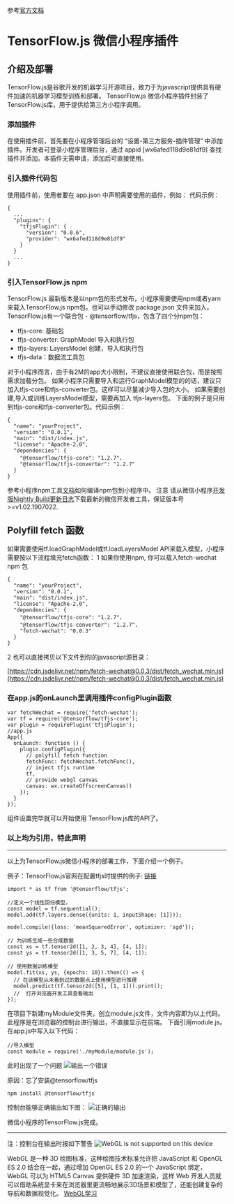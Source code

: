 参考[官方文档](https://mp.weixin.qq.com/wxopen/plugindevdoc?appid=wx6afed118d9e81df9&token=468942979&lang=zh_CN)
# TensorFlow.js 微信小程序插件
## 介绍及部署
TensorFlow.js是谷歌开发的机器学习开源项目，致力于为javascript提供具有硬件加速的机器学习模型训练和部署。 TensorFlow.js 微信小程序插件封装了TensorFlow.js库，用于提供给第三方小程序调用。
### 添加插件
在使用插件前，首先要在小程序管理后台的 “设置-第三方服务-插件管理” 中添加插件。开发者可登录小程序管理后台，通过 appid [wx6afed118d9e81df9] 查找插件并添加。本插件无需申请，添加后可直接使用。
### 引入插件代码包
使用插件前，使用者要在 app.json 中声明需要使用的插件，例如：
代码示例：

    {
      ...
      "plugins": {
        "tfjsPlugin": {
          "version": "0.0.6",
          "provider": "wx6afed118d9e81df9"
        }
      }
      ...
    }

### 引入TensorFlow.js npm
TensorFlow.js 最新版本是以npm包的形式发布，小程序需要使用npm或者yarn来载入TensorFlow.js npm包。也可以手动修改 package.json 文件来加入。
TensorFlow.js有一个联合包 - @tensorflow/tfjs，包含了四个分npm包：

 - tfjs-core: 基础包
 - tfjs-converter: GraphModel 导入和执行包
 - tfjs-layers: LayersModel 创建，导入和执行包
 - tfjs-data：数据流工具包
 
对于小程序而言，由于有2M的app大小限制，不建议直接使用联合包，而是按照需求加载分包。
如果小程序只需要导入和运行GraphModel模型的的话，建议只加入tfjs-core和tfjs-converter包。这样可以尽量减少导入包的大小。
如果需要创建,导入或训练LayersModel模型，需要再加入 tfjs-layers包。
下面的例子是只用到tfjs-core和tfjs-converter包。代码示例：

    {
      "name": "yourProject",
      "version": "0.0.1",
      "main": "dist/index.js",
      "license": "Apache-2.0",
      "dependencies": {
        "@tensorflow/tfjs-core": "1.2.7"，
        "@tensorflow/tfjs-converter": "1.2.7"
      }
    }

参考小程序npm工具[文档](https://developers.weixin.qq.com/miniprogram/dev/devtools/npm.html)如何编译npm包到小程序中。
注意 请从微信小程序[开发版Nightly Build更新日志](https://developers.weixin.qq.com/miniprogram/dev/devtools/nightly.html)下载最新的微信开发者工具，保证版本号>=v1.02.1907022.
## Polyfill fetch 函数
如果需要使用tf.loadGraphModel或tf.loadLayersModel API来载入模型，小程序需要按以下流程填充fetch函数：
1 如果你使用npm, 你可以载入fetch-wechat npm 包 


    {
      "name": "yourProject",
      "version": "0.0.1",
      "main": "dist/index.js",
      "license": "Apache-2.0",
      "dependencies": {
        "@tensorflow/tfjs-core": "1.2.7"，
        "@tensorflow/tfjs-converter": "1.2.7"，
        "fetch-wechat": "0.0.3"
      }
    }


2 也可以直接拷贝以下文件到你的javascript源目录：

 [https://cdn.jsdelivr.net/npm/fetch-wechat@0.0.3/dist/fetch_wechat.min.js](https://cdn.jsdelivr.net/npm/fetch-wechat@0.0.3/dist/fetch_wechat.min.js)

### 在app.js的onLaunch里调用插件configPlugin函数

    var fetchWechat = require('fetch-wechat');
    var tf = require('@tensorflow/tfjs-core');
    var plugin = requirePlugin('tfjsPlugin');
    //app.js
    App({
      onLaunch: function () {
        plugin.configPlugin({
          // polyfill fetch function
          fetchFunc: fetchWechat.fetchFunc(),
          // inject tfjs runtime
          tf,
          // provide webgl canvas
          canvas: wx.createOffscreenCanvas()
        });
      }
    });

组件设置完毕就可以开始使用 TensorFlow.js库的API了。

### 以上均为引用，特此声明

--------------------------------------------------------------------------------
以上为TensorFlow.js微信小程序的部署工作，下面介绍一个例子。

例子：TensorFlow.js官网在配置tfjs时提供的例子: [链接](https://tensorflow.google.cn/js/tutorials/setup)
  
    import * as tf from '@tensorflow/tfjs';
    
    //定义一个线性回归模型。
    const model = tf.sequential();
    model.add(tf.layers.dense({units: 1, inputShape: [1]}));
    
    model.compile({loss: 'meanSquaredError', optimizer: 'sgd'});
    
    // 为训练生成一些合成数据
    const xs = tf.tensor2d([1, 2, 3, 4], [4, 1]);
    const ys = tf.tensor2d([1, 3, 5, 7], [4, 1]);
    
    // 使用数据训练模型
    model.fit(xs, ys, {epochs: 10}).then(() => {
      // 在该模型从未看到过的数据点上使用模型进行推理
      model.predict(tf.tensor2d([5], [1, 1])).print();
      //  打开浏览器开发工具查看输出
    });

  

在项目下新建myModule文件夹，创立module.js文件，文件内容即为以上代码。此程序是在浏览器的控制台进行输出，不直接显示在前端。
下面引用module.js。在app.js中写入以下代码：

    //导入模型
    const module = require('./myModule/module.js');

此时出现了一个问题
![输出一个错误](https://img-blog.csdnimg.cn/20190816231432109.jpg?x-oss-process=image/watermark,type_ZmFuZ3poZW5naGVpdGk,shadow_10,text_aHR0cHM6Ly9ibG9nLmNzZG4ubmV0L3FxXzM0Mzc4MDMy,size_16,color_FFFFFF,t_70)

原因：忘了安装@tensorflow/tfjs

	npm install @tensorflow/tfjs

控制台能够正确输出如下图：
![正确的输出](https://img-blog.csdnimg.cn/20190816231535208.jpg)

微信小程序的TensorFlow.js完成。

---

注：控制台在输出时报如下警告
![WebGL is not supported on this device](https://img-blog.csdnimg.cn/20190816231622724.jpg?x-oss-process=image/watermark,type_ZmFuZ3poZW5naGVpdGk,shadow_10,text_aHR0cHM6Ly9ibG9nLmNzZG4ubmV0L3FxXzM0Mzc4MDMy,size_16,color_FFFFFF,t_70)

  WebGL 是一种 3D 绘图标准，这种绘图技术标准允许把 JavaScript 和 OpenGL ES 2.0 结合在一起，通过增加 OpenGL ES 2.0 的一个 JavaScript 绑定，WebGL 可以为 HTML5 Canvas 提供硬件 3D 加速渲染，这样 Web 开发人员就可以借助系统显卡来在浏览器里更流畅地展示3D场景和模型了，还能创建复杂的导航和数据视觉化。
[WebGL学习](https://www.w3cschool.cn/webgl/vjxu1jt0.html)



